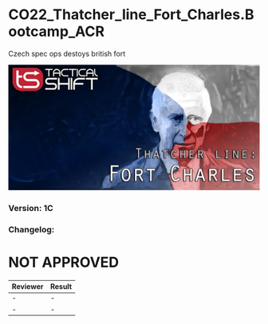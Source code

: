 # CO22_Thatcher_line_Fort_Charles.Bootcamp_ACR
Czech spec ops destoys british fort

<img src='https://github.com/rempopo/CO22_Thatcher_line_Fort_Charles.Bootcamp_ACR/blob/main/overview.jpg' />		

### Version:			1C

### Changelog: 


# NOT APPROVED
| Reviewer | Result |
| ------------ | ------------- |
| - | - |
| - | - |
